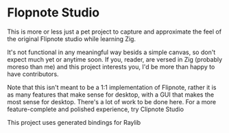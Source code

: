 # Flopnote Studio

This is more or less just a pet project to capture and approximate the feel of the original Flipnote studio while learning Zig.

It's not functional in any meaningful way besids a simple canvas, so don't expect much yet or anytime soon. If you, reader, are versed in Zig (probably moreso than me) and this project interests you, I'd be more than happy to have contributors. 

Note that this isn't meant to be a 1:1 implementation of Flipnote, rather it is as many features that make sense for desktop, with a GUI that makes the most sense for desktop. There's a lot of work to be done here. For a more feature-complete and polished experience, try Clipnote Studio

This project uses generated bindings for Raylib